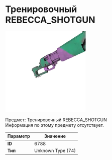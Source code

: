 # Тренировочный REBECCA_SHOTGUN

![Item Image](../img/6788.webp?raw=true)

Предмет: Тренировочный REBECCA_SHOTGUN<br>Информация по этому предмету отсутствует.


| Параметр | Значение |
|----------|----------|
| **ID** | 6788 |
| **Тип** | Unknown Type (74) |

